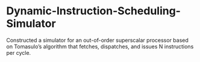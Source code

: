 # Dynamic-Instruction-Scheduling-Simulator

Constructed a simulator for an out-of-order superscalar processor based on Tomasulo’s algorithm that fetches, dispatches, and issues N instructions per cycle.
